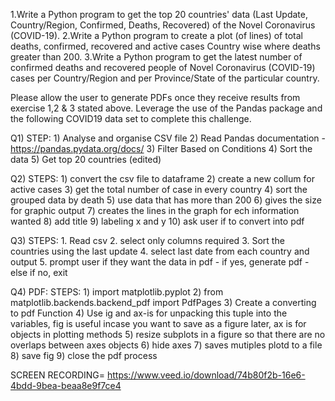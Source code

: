 1.Write a Python program to get the top 20 countries' data (Last Update, Country/Region, Confirmed, Deaths, Recovered) of the Novel Coronavirus (COVID-19).
2.Write a Python program to create a plot (of lines) of total deaths, confirmed, recovered and active cases Country wise where deaths greater than 200.
3.Write a Python program to get the latest number of confirmed deaths and recovered people of Novel Coronavirus (COVID-19) cases per Country/Region and per Province/State of the particular country.

Please allow the user to generate PDFs once they receive results from exercise 1,2 & 3 stated above.
Leverage the use of the Pandas package and the following COVID19 data set to complete this challenge.






Q1)
    STEP: 
        1) Analyse and organise CSV file
        2) Read Pandas documentation - https://pandas.pydata.org/docs/
        3) Filter Based on Conditions
        4) Sort the data
        5) Get top 20 countries (edited)
      
      
Q2)
    STEPS:
        1) convert the csv file to dataframe
        2) create a new collum for active cases
        3) get the total number of case in every country
        4) sort the grouped  data  by death
        5) use data that has more than 200
        6) gives the size for graphic output
        7) creates the lines in the graph  for ech information wanted
        8) add title
        9) labeling x and y
        10) ask user if to convert into pdf
          
      
Q3) 
    STEPS:
      1. Read csv
      2. select only columns required
      3. Sort the countries using the last update
      4. select last date from each country and output
      5. prompt user if they want the data in pdf
          - if yes, generate pdf
          - else if no, exit
          
 Q4) PDF:
    STEPS:
      1) import matplotlib.pyplot
      2) from matplotlib.backends.backend_pdf import PdfPages
      3) Create a converting to pdf Function
      4) Use ig  and ax-is for unpacking  this tuple into the variables, fig is useful incase you want to save as a figure later, ax is for objects in plotting methods
      5) resize subplots in a figure so that there are no overlaps between axes objects
      6) hide axes
      7) saves mutiples plotd to a file
      8) save fig
      9) close the pdf process
      
      
  SCREEN RECORDING=  https://www.veed.io/download/74b80f2b-16e6-4bdd-9bea-beaa8e9f7ce4
      
      
      
      
      
